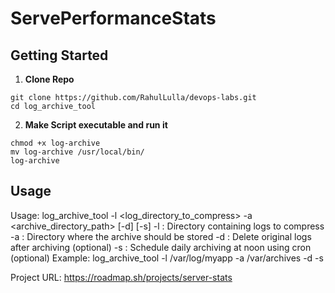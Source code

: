# ServePerformanceStats

## Getting Started

1. **Clone Repo**

```
git clone https://github.com/RahulLulla/devops-labs.git
cd log_archive_tool
```

2. **Make Script executable and run it**

```
chmod +x log-archive
mv log-archive /usr/local/bin/
log-archive
```

## Usage

Usage: log_archive_tool -l <log_directory_to_compress> -a <archive_directory_path> [-d] [-s]
-l : Directory containing logs to compress
-a : Directory where the archive should be stored
-d : Delete original logs after archiving (optional)
-s : Schedule daily archiving at noon using cron (optional)
Example: log_archive_tool -l /var/log/myapp -a /var/archives -d -s

Project URL:
https://roadmap.sh/projects/server-stats

